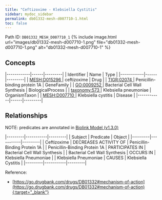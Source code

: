 ```yaml
---
title: "Ceftizoxime - Klebsiella Cystitis"
sidebar: mydoc_sidebar
permalink: db01332-mesh-d007710-1.html
toc: false 
---
```



Path ID: `DB01332_MESH_D007710_1`
{% include image.html url="images/db01332-mesh-d007710-1.png" file="db01332-mesh-d007710-1.png" alt="db01332-mesh-d007710-1" %}

## Concepts

|------------|------|---------|
| Identifier | Name | Type    |
|------------|------|---------|
| <a href="https://identifiers.org/MESH:D015296">MESH:D015296 </a> | ceftizoxime | Drug |
| <a href="https://identifiers.org/TIGR:02074">TIGR:02074 </a> | Penicillin-binding protein 1A | GeneFamily |
| <a href="https://identifiers.org/GO:0009252">GO:0009252 </a> | Bacterial Cell Wall Synthesis | BiologicalProcess |
| <a href="https://identifiers.org/taxonomy:573">taxonomy:573 </a> | Klebsiella pneumoniae | OrganismTaxon |
| <a href="https://identifiers.org/MESH:D007710">MESH:D007710 </a> | Klebsiella cystitis | Disease |
|------------|------|---------|

## Relationships


NOTE: predicates are annotated in <a href="https://github.com/biolink/biolink-model/releases/tag/v1.3.0">Biolink Model (v1.3.0)</a>

|---------|-----------|---------|
| Subject | Predicate | Object  |
|---------|-----------|---------|
| Ceftizoxime | DECREASES ACTIVITY OF | Penicillin-Binding Protein 1A |
| Penicillin-Binding Protein 1A | PARTICIPATES IN | Bacterial Cell Wall Synthesis |
| Bacterial Cell Wall Synthesis | OCCURS IN | Klebsiella Pneumoniae |
| Klebsiella Pneumoniae | CAUSES | Klebsiella Cystitis |
|---------|-----------|---------|

Reference:
  - [https://go.drugbank.com/drugs/DB01332#mechanism-of-action](https://go.drugbank.com/drugs/DB01332#mechanism-of-action){:target="_blank"}